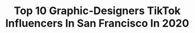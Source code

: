 ---
title: Top 10 Graphic-Designers TikTok Influencers In San Francisco In 2020
description: >-
  Find top graphic-designers TikTok influencers in San Francisco in 2020. Most popular hashtags: #xyzbca #funny #food #quarantine.
platform: TikTok
profiles:
  - username: "heyitsmeshh"
    fullname: >-
      Marisa
    location: "United States"
    followers: 2073
    engagement: 365
    commentsToLikes: 0.089846
    id: ckai8h4524ama0i78g2ypvf2w
    verified: false
    hashtags: "#techtoks, #freelance, #powerpoint, #figma"
  - username: "freelancestudio"
    fullname: >-
      Freelance Studio
    location: "United States"
    followers: 28736
    engagement: 1258
    commentsToLikes: 0.002531
    id: ck81qu7rvjw6o0j784whn1qnv
    verified: false
    hashtags: "#typography, #dontletthisflop, #photoshop, #designer"
  - username: "stephancarrolldesigns"
    fullname: >-
      Stephan Carroll
    location: "United States"
    followers: 6300
    engagement: 504
    commentsToLikes: 0.039768
    id: ck9fmcpo9so0x0j783t05ruxt
    verified: false
    hashtags: "#lakers, #kobe24, #nfl100, #patriots"
  - username: "tonyaub"
    fullname: >-
      Tony Aubé
    location: "United States"
    followers: 6980
    engagement: 471
    commentsToLikes: 0.064307
    id: cka0jyv7mk7hd0i782ammwszl
    verified: false
    hashtags: "#theburningman, #startup, #transition, #played"
  - username: "itskristy"
    fullname: >-
      kristy
    location: "United States"
    followers: 64011
    engagement: 2081
    commentsToLikes: 0.036656
    id: ck9glmtywp0r00j788d7ls62p
    verified: false
    hashtags: "#momsoftiktok, #tryit, #snackbreak, #millennial"
  - username: "themagecat"
    fullname: >-
      The Mage Cat
    location: "United States"
    followers: 47198
    engagement: 2576
    commentsToLikes: 0.038979
    id: ckai8v1hn5shg0i78p3tanl7v
    verified: false
    hashtags: "#mystical, #wallart, #bear, #alien"
  - username: "scottishgoddess007"
    fullname: >-
      Scottish goddess 
    location: "United States"
    followers: 26820
    engagement: 1249
    commentsToLikes: 0.051706
    id: ck9ej9km21n540j78pf4qlfdy
    verified: false
    hashtags: "#itmaybeyou, #100percent, #bebetter, #helpnothurt"
  - username: "annecastro.art"
    fullname: >-
      annecastro.art
    location: "United States"
    followers: 23989
    engagement: 1600
    commentsToLikes: 0.029383
    id: ckaik05fnh9h10i78qenpkqd5
    verified: false
    hashtags: "#acrylicpainting, #gold, #babyfilter, #animation"
  - username: "lastravencosplay"
    fullname: >-
      Beth
    location: "United States"
    followers: 6215
    engagement: 1479
    commentsToLikes: 0.035586
    id: ck8rt0o8m12ew0j78o47nvo0k
    verified: false
    hashtags: "#inktoberday6, #toothless, #slytherin, #engagement"
  - username: "katshotdesigns"
    fullname: >-
      Kat Gauding
    location: "United States"
    followers: 3717
    engagement: 960
    commentsToLikes: 0.065395
    id: ck81qu85sjwa30j785rqqpnvp
    verified: false
    hashtags: "#piday, #coronavirus, #puppycheck, #jamsession"
---